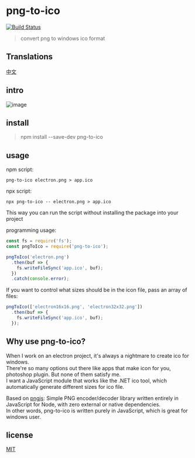 # png-to-ico

[![Build Status](https://github.com/steambap/png-to-ico/workflows/CI/badge.svg)](https://github.com/steambap/png-to-ico/actions?workflow=CI)

> convert png to windows ico format

## Translations
[中文](README_CN.md)

## intro
![image](assets/png-to-ico.gif)

## install
> npm install --save-dev png-to-ico

## usage
npm script:
```
png-to-ico electron.png > app.ico
```

npx script:
```
npx png-to-ico -- electron.png > app.ico
```
This way you can run the script without installing the package into your project

programming usage:
```JavaScript
const fs = require('fs');
const pngToIco = require('png-to-ico');

pngToIco('electron.png')
  .then(buf => {
    fs.writeFileSync('app.ico', buf);
  })
  .catch(console.error);
```

If you want to control what sizes should be in the icon file, pass an array of files:
```JavaScript
pngToIco(['electron16x16.png', 'electron32x32.png'])
  .then(buf => {
    fs.writeFileSync('app.ico', buf);
  });
```

## Why use png-to-ico?
When I work on an electron project, it's always a nightmare to create ico for windows.  
There're so many options out there like apps that make icon for you, photoshop plugin. But none of them satisfy me.  
I want a JavaScript module that works like the .NET ico tool, which automatically generate different sizes for ico file.  

Based on [pngjs](https://github.com/lukeapage/pngjs):
Simple PNG encoder/decoder library written entirely in JavaScript for Node, with zero external or native dependencies.  
In other words, png-to-ico is written purely in JavaScript, which is great for windows user.  

## license
[MIT](LICENSE)
